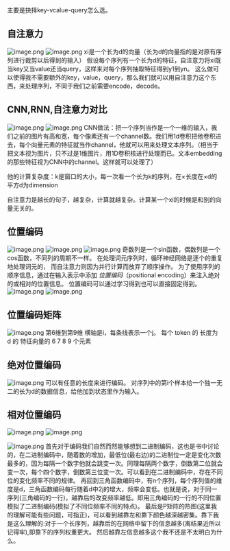 主要是抉择key-vcalue-query怎么选。
## 自注意力
![image.png](https://cdn.jsdelivr.net/gh/Bluestone-work/image/image/20241004154622.png)
![image.png](https://cdn.jsdelivr.net/gh/Bluestone-work/image/image/20241004154657.png)
	xi是一个长为d的向量（长为d的向量指的是对原有序列进行裁剪以后得到的输入）
	假设每个序列有一个长为d的特征，自注意力将xi既当key又当value还当query，这样来对每个序列抽取特征得到y1到yn。
	这么做可以使得我不需要额外的key，value，query，那么我们就可以用自注意力这个东西，来处理序列，不同于我们之前需要encode，decode。

## CNN,RNN,自注意力对比

![image.png](https://cdn.jsdelivr.net/gh/Bluestone-work/image/image/20241004155353.png)
![image.png](https://cdn.jsdelivr.net/gh/Bluestone-work/image/image/20241004155400.png)
CNN做法：把一个序列当作是一个一维的输入，我们之前的图片有高和宽，每个像素还有一个channel数。我们用1d卷积把他卷积进去，每个向量元素的特征就当作channel，他就可以用来处理文本序列。（相当于把文本视为图片，只不过是1维图片，用1D卷积核进行处理而已。文本embedding的那些特征视为CNN中的channel。这样就可以处理了）

他的计算复杂度：k是窗口的大小，每一次看一个长为k的序列，在×长度在×d的平方d为dimension

自注意力是越长的句子，越复杂，计算就越复杂。计算某一个xi的时候是和别的向量无关的。

## 位置编码
![image.png](https://cdn.jsdelivr.net/gh/Bluestone-work/image/image/20241004174051.png)
![image.png](https://cdn.jsdelivr.net/gh/Bluestone-work/image/image/20241004174058.png)
![image.png](https://cdn.jsdelivr.net/gh/Bluestone-work/image/image/20241004174412.png)
奇数列是一个sin函数，偶数列是一个cos函数，不同列的周期不一样。
在处理词元序列时，循环神经网络是逐个的重复地处理词元的， 而自注意力则因为并行计算而放弃了顺序操作。 为了使用序列的顺序信息，通过在输入表示中添加 _位置编码_（positional encoding）来注入绝对的或相对的位置信息。 位置编码可以通过学习得到也可以直接固定得到。
![image.png](https://cdn.jsdelivr.net/gh/Bluestone-work/image/image/20241004233646.png)
![image.png](https://cdn.jsdelivr.net/gh/Bluestone-work/image/image/20241004233709.png)
## 位置编码矩阵
![image.png](https://cdn.jsdelivr.net/gh/Bluestone-work/image/image/20241004174452.png)
第6维到第9维
横轴是i，每条线表示一个j。
每个 token 的  长度为 d 的 特征向量的 6 7 8 9 个元素

## 绝对位置编码
![image.png](https://cdn.jsdelivr.net/gh/Bluestone-work/image/image/20241004233130.png)
可以有任意的长度来进行编码。
对序列中的第i个样本给一个独一无二的长为d的数据信息，给他加到状态里作为输入。

## 相对位置编码
![image.png](https://cdn.jsdelivr.net/gh/Bluestone-work/image/image/20241004233439.png)
![image.png](https://cdn.jsdelivr.net/gh/Bluestone-work/image/image/20241004233447.png)

![image.png](https://cdn.jsdelivr.net/gh/Bluestone-work/image/image/20241004233915.png)
    首先对于编码我们自然而然能够想到二进制编码，这也是书中讨论的，在二进制编码中，随着数的增加，最低位(最右边)的二进制位一定是变化次数最多的，因为每隔一个数字他就会跳变一次。同理每隔两个数字，倒数第二位就会变一次，每个四个数字，倒数第三位变一次。可以看到在二进制编码中，存在不同位的变化频率不同的规律。
  再回到三角函数编码中，有n个序列，每个序列值的维度是d，三角函数编码每行随着d中2j的增大，频率会变低。也就是说，对于同一序列(三角编码的一行)，越靠后的改变频率越低。即用三角编码的一行的不同位置模拟了二进制编码(模拟了不同位频率不同的特点)。
  最后是P矩阵的热图(这里我的理解可能有些问题，可指正)，可以看到越靠左和靠下颜色越深越密集。靠下我是这么理解的:对于一个长序列，越靠后的在网络中留下的信息越多(离结果近所以记得牢),即靠下的序列权重更大。   然后越靠左信息越多这个我不还是不太明白为什么。